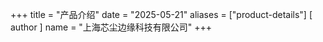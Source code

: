 +++
title = "产品介绍"
date = "2025-05-21"
aliases = ["product-details"]
[ author ]
  name = "上海芯尘边缘科技有限公司"
+++
